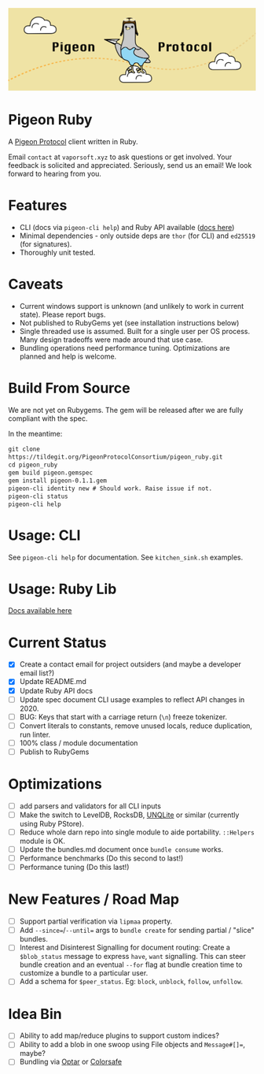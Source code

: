 ![](logo.png)

# Pigeon Ruby

A [Pigeon Protocol](https://tildegit.org/PigeonProtocolConsortium/protocol_spec) client written in Ruby.

Email `contact` at `vaporsoft.xyz` to ask questions or get involved. Your feedback is solicited and appreciated. Seriously, send us an email! We look forward to hearing from you.

# Features

 * CLI (docs via `pigeon-cli help`) and Ruby API available ([docs here](ruby_tutorial.md))
 * Minimal dependencies - only outside deps are `thor` (for CLI) and `ed25519` (for signatures).
 * Thoroughly unit tested.

# Caveats

 * Current windows support is unknown (and unlikely to work in current state). Please report bugs.
 * Not published to RubyGems yet (see installation instructions below)
 * Single threaded use is assumed. Built for a single user per OS process. Many design tradeoffs were made around that use case.
 * Bundling operations need performance tuning. Optimizations are planned and help is welcome.

# Build From Source

We are not yet on Rubygems. The gem will be released after we are fully compliant with the spec.

In the meantime:

```
git clone https://tildegit.org/PigeonProtocolConsortium/pigeon_ruby.git
cd pigeon_ruby
gem build pigeon.gemspec
gem install pigeon-0.1.1.gem
pigeon-cli identity new # Should work. Raise issue if not.
pigeon-cli status
pigeon-cli help
```

# Usage: CLI

See `pigeon-cli help` for documentation.
See `kitchen_sink.sh` examples.

# Usage: Ruby Lib

[Docs available here](ruby_tutorial.md)

# Current Status

 - [X] Create a contact email for project outsiders (and maybe a developer email list?)
 - [X] Update README.md
 - [X] Update Ruby API docs
 - [ ] Update spec document CLI usage examples to reflect API changes in 2020.
 - [ ] BUG: Keys that start with a carriage return (`\n`) freeze tokenizer.
 - [ ] Convert literals to constants, remove unused locals, reduce duplication, run linter.
 - [ ] 100% class / module documentation
 - [ ] Publish to RubyGems

# Optimizations

 - [ ] add parsers and validators for all CLI inputs
 - [ ] Make the switch to LevelDB, RocksDB, [UNQLite](https://unqlite.org/features.html) or similar (currently using Ruby PStore).
 - [ ] Reduce whole darn repo into single module to aide portability. `::Helpers` module is OK.
 - [ ] Update the bundles.md document once `bundle consume` works.
 - [ ] Performance benchmarks (Do this second to last!)
 - [ ] Performance tuning (Do this last!)

# New Features / Road Map

 - [ ] Support partial verification via `lipmaa` property.
 - [ ] Add `--since=`/`--until=` args to `bundle create` for sending partial / "slice" bundles.
 - [ ] Interest and Disinterest Signalling for document routing: Create a `$blob_status` message to express `have`, `want` signalling. This can steer bundle creation and an eventual `--for` flag at bundle creation time to customize a bundle to a particular user.
 - [ ] Add a schema for `$peer_status`. Eg: `block`, `unblock`, `follow`, `unfollow`.

# Idea Bin

 - [ ] Ability to add map/reduce plugins to support custom indices?
 - [ ] Ability to add a blob in one swoop using File objects and `Message#[]=`, maybe?
 - [ ] Bundling via [Optar](http://ronja.twibright.com/optar/) or [Colorsafe](https://github.com/colorsafe/colorsafe)
